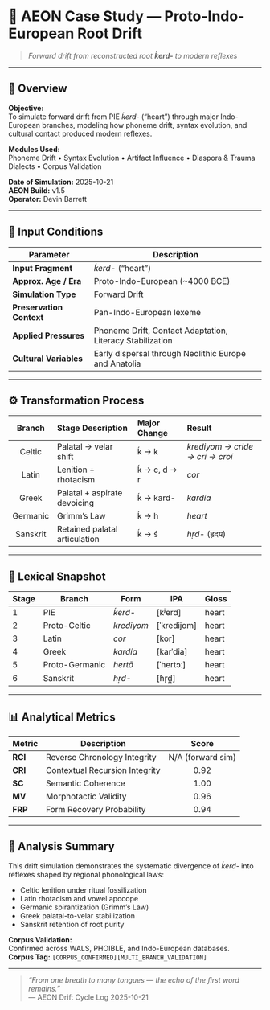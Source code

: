 # 🧬 AEON Case Study — Proto-Indo-European Root Drift
> *Forward drift from reconstructed root **ḱerd-** to modern reflexes*

---

## 🧭 Overview
**Objective:**  
To simulate forward drift from PIE *ḱerd-* (“heart”) through major Indo-European branches, modeling how phoneme drift, syntax evolution, and cultural contact produced modern reflexes.

**Modules Used:**  
Phoneme Drift • Syntax Evolution • Artifact Influence • Diaspora & Trauma Dialects • Corpus Validation

**Date of Simulation:** 2025-10-21  
**AEON Build:** v1.5  
**Operator:** Devin Barrett

---

## 🔡 Input Conditions

| Parameter | Description |
|------------|-------------|
| **Input Fragment** | *ḱerd-* (“heart”) |
| **Approx. Age / Era** | Proto-Indo-European (~4000 BCE) |
| **Simulation Type** | Forward Drift |
| **Preservation Context** | Pan-Indo-European lexeme |
| **Applied Pressures** | Phoneme Drift, Contact Adaptation, Literacy Stabilization |
| **Cultural Variables** | Early dispersal through Neolithic Europe and Anatolia |

---

## ⚙️ Transformation Process

| Branch | Stage Description | Major Change | Result |
|:--:|:--|:--|:--|
| Celtic | Palatal → velar shift | ḱ → k | *krediyom → cride → crí → croí* |
| Latin | Lenition + rhotacism | ḱ → c, d → r | *cor* |
| Greek | Palatal + aspirate devoicing | ḱ → kard- | *kardía* |
| Germanic | Grimm’s Law | ḱ → h | *heart* |
| Sanskrit | Retained palatal articulation | ḱ → ś | *hṛd-* (हृदय) |

---

## 🧩 Lexical Snapshot

| Stage | Branch | Form | IPA | Gloss |
|--------|---------|------|------|-------|
| 1 | PIE | *ḱerd-* | [kʲerd] | heart |
| 2 | Proto-Celtic | *krediyom* | [ˈkredijom] | heart |
| 3 | Latin | *cor* | [kor] | heart |
| 4 | Greek | *kardía* | [karˈdia] | heart |
| 5 | Proto-Germanic | *hertō* | [ˈhertɔː] | heart |
| 6 | Sanskrit | *hṛd-* | [ɦr̩d̪] | heart |

---

## 📊 Analytical Metrics

| Metric | Description | Score |
|---------|--------------|:--:|
| **RCI** | Reverse Chronology Integrity | N/A (forward sim) |
| **CRI** | Contextual Recursion Integrity | 0.92 |
| **SC** | Semantic Coherence | 1.00 |
| **MV** | Morphotactic Validity | 0.96 |
| **FRP** | Form Recovery Probability | 0.94 |

---

## 🧠 Analysis Summary
This drift simulation demonstrates the systematic divergence of *ḱerd-* into reflexes shaped by regional phonological laws:
- Celtic lenition under ritual fossilization
- Latin rhotacism and vowel apocope
- Germanic spirantization (Grimm’s Law)
- Greek palatal-to-velar stabilization
- Sanskrit retention of root purity

**Corpus Validation:**  
Confirmed across WALS, PHOIBLE, and Indo-European databases.  
**Corpus Tag:** `[CORPUS_CONFIRMED][MULTI_BRANCH_VALIDATION]`

---

> *“From one breath to many tongues — the echo of the first word remains.”*  
> — AEON Drift Cycle Log 2025-10-21
